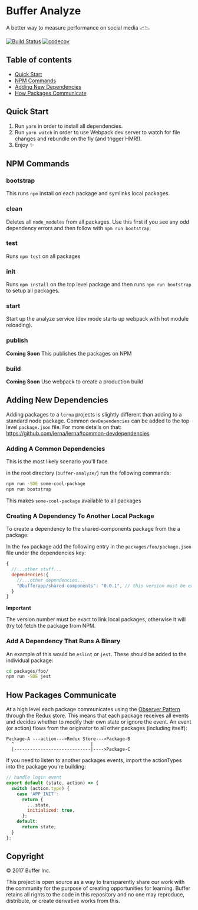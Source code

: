 # Buffer Analyze

A better way to measure performance on social media 📈📉

[![Build Status](https://travis-ci.org/bufferapp/buffer-analyze.svg?branch=master)](https://travis-ci.org/bufferapp/buffer-analyze)
[![codecov](https://codecov.io/gh/bufferapp/buffer-analyze/branch/master/graph/badge.svg)](https://codecov.io/gh/bufferapp/buffer-analyze)

## Table of contents

- [Quick Start](#quick-start)
- [NPM Commands](#npm-commands)
- [Adding New Dependencies](#adding-new-dependencies)
- [How Packages Communicate](#how-packages-communicate)

## Quick Start

1. Run `yarn` in order to install all dependencies.
2. Run `yarn watch` in order to use Webpack dev server to watch for file changes and rebundle on the fly (and trigger HMR!).
3. Enjoy ✨

## NPM Commands

### bootstrap

This runs `npm` install on each package and symlinks local packages.

### clean

Deletes all `node_modules` from all packages. Use this first if you see any odd dependency errors and then follow with `npm run bootstrap`;

### test

Runs `npm test` on all packages

### init

Runs `npm install` on the top level package and then runs `npm run bootstrap` to setup all packages.

### start

Start up the analyze service (dev mode starts up webpack with hot module reloading).

### publish

**Coming Soon** This publishes the packages on NPM

### build

**Coming Soon** Use webpack to create a production build

## Adding New Dependencies

Adding packages to a `lerna` projects is slightly different than adding to a standard node package. Common `devDependencies` can be added to the top level `package.json` file. For more details on that: https://github.com/lerna/lerna#common-devdependencies

### Adding A Common Dependencies

This is the most likely scenario you'll face.

in the root directory (`buffer-analyze/`) run the following commands:

```sh
npm run -SDE some-cool-package
npm run bootstrap
```

This makes `some-cool-package` available to all packages

### Creating A Dependency To Another Local Package

To create a dependency to the shared-components package from the a package:

In the `foo` package add the following entry in the `packages/foo/package.json` file under the dependencies key:

```js
{
  //...other stuff...
  dependencies:{
    //...other dependencies...
    "@bufferapp/shared-components": "0.0.1", // this version must be exact otherwise it fetches from npm
  }
}
```

**Important**

The version number must be exact to link local packages, otherwise it will (try to) fetch the package from NPM.


### Add A Dependency That Runs A Binary

An example of this would be `eslint` or `jest`. These should be added to the individual package:

```sh
cd packages/foo/
npm run -SDE jest
```

## How Packages Communicate

At a high level each package communicates using the [Observer Pattern](https://en.wikipedia.org/wiki/Observer_pattern) through the Redux store. This means that each package receives all events and decides whether to modify their own state or ignore the event. An event (or action) flows from the originator to all other packages (including itself):


```
Package-A ---action--->Redux Store--->Package-B
  ^                             |
  |-----------------------------|---->Package-C
```

If you need to listen to another packages events, import the actionTypes into the package you're building:


```js
// handle login event
export default (state, action) => {
  switch (action.type) {
    case 'APP_INIT':
      return {
        ...state,
        initialized: true,
      };
    default:
      return state;
  }
};
```

## Copyright

© 2017 Buffer Inc.

This project is open source as a way to transparently share our work with the
community for the purpose of creating opportunities for learning. Buffer
retains all rights to the code in this repository and no one may reproduce,
distribute, or create derivative works from this.

